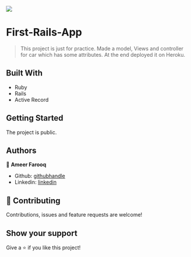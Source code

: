 ![](https://img.shields.io/badge/Microverse-blueviolet)

# First-Rails-App

> This project is just for practice. Made a model, Views and controller for car which has some attributes. At the end deployed it on Heroku.

## Built With

- Ruby
- Rails
- Active Record

## Getting Started

The project is public.

## Authors

👤 **Ameer Farooq**

- Github: [githubhandle](https://github.com/bot-killer-dot)
- Linkedin: [linkedin](https://www.linkedin.com/in/ameer-farooq1/)

## 🤝 Contributing

Contributions, issues and feature requests are welcome!

## Show your support

Give a ⭐️ if you like this project!
